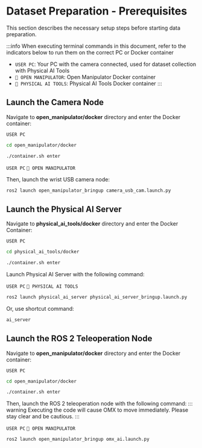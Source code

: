 # Dataset Preparation - Prerequisites

This section describes the necessary setup steps before starting data preparation.

:::info
When executing terminal commands in this document, refer to the indicators below to run them on the correct PC or Docker container

- `USER PC`: Your PC with the camera connected, used for dataset collection with Physical AI Tools
- `🐋 OPEN MANIPULATOR`: Open Manipulator Docker container
- `🐋 PHYSICAL AI TOOLS`: Physical AI Tools Docker container
:::

## Launch the Camera Node

Navigate to **open_manipulator/docker** directory and enter the Docker container:

`USER PC`
```bash
cd open_manipulator/docker
```
```bash
./container.sh enter
```
`USER PC` `🐋 OPEN MANIPULATOR`

Then, launch the wrist USB camera node:
```bash
ros2 launch open_manipulator_bringup camera_usb_cam.launch.py
```

## Launch the Physical AI Server

Navigate to **physical_ai_tools/docker** directory and enter the Docker Container:

`USER PC`
```bash
cd physical_ai_tools/docker
```
```bash
./container.sh enter
```

Launch Physical AI Server with the following command:

`USER PC` `🐋 PHYSICAL AI TOOLS`
```bash
ros2 launch physical_ai_server physical_ai_server_bringup.launch.py
```
Or, use shortcut command:

```bash
ai_server
```

## Launch the ROS 2 Teleoperation Node

Navigate to **open_manipulator/docker** directory and enter the Docker container:

`USER PC`
```bash
cd open_manipulator/docker
```
```bash
./container.sh enter
```
Then, launch the ROS 2 teleoperation node with the following command:
::: warning
Executing the code will cause OMX to move immediately. Please stay clear and be cautious.
:::

`USER PC` `🐋 OPEN MANIPULATOR`
```bash
ros2 launch open_manipulator_bringup omx_ai.launch.py
```
